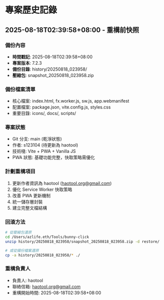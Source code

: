 # 專案歷史記錄

## 2025-08-18T02:39:58+08:00 - 重構前快照

### 備份內容
- **時間戳記**: 2025-08-18T02:39:58+08:00
- **專案版本**: 7.2.3
- **備份目錄**: history/20250818_023958/
- **壓縮包**: snapshot_20250818_023958.zip

### 備份檔案清單
- 核心檔案: index.html, fx.worker.js, sw.js, app.webmanifest
- 配置檔案: package.json, vite.config.js, styles.css
- 重要目錄: icons/, docs/, scripts/

### 專案狀態
- Git 分支: main (乾淨狀態)
- 作者: s123104 (待更新為 haotool)
- 技術棧: Vite + PWA + Vanilla JS
- PWA 狀態: 基礎功能完整，快取策略需優化

### 計劃重構項目
1. 更新作者資訊為 haotool (haotool.org@gmail.com)
2. 優化 Service Worker 快取策略
3. 改善 PWA 更新機制
4. 統一儲存層封裝
5. 建立完整文檔結構

### 回滾方法
```bash
# 從壓縮包還原
cd /Users/azlife.eth/Tools/bunny-click
unzip history/20250818_023958/snapshot_20250818_023958.zip -d restore/

# 或從備份檔案還原
cp -a history/20250818_023958/* ./
```

### 重構負責人
- 負責人: haotool
- 聯絡信箱: haotool.org@gmail.com
- 重構開始時間: 2025-08-18T02:39:58+08:00
